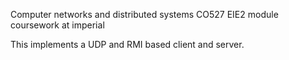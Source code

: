 Computer networks and distributed systems CO527 EIE2 module coursework at imperial

This implements a UDP and RMI based client and server.
